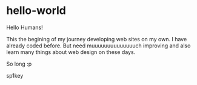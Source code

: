 # hello-world

Hello Humans!

This the begining of my journey developing web sites on my own.
I have already coded before. But need muuuuuuuuuuuuuuch improving and also learn many things about web design on these days.

So long :p

sp1key
